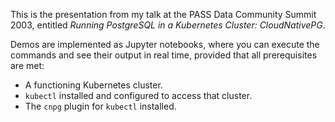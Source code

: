 This is the presentation from my talk at the PASS Data Community Summit 2003, 
entitled _Running PostgreSQL in a Kubernetes Cluster: CloudNativePG_.

Demos are implemented as Jupyter notebooks, where you can execute the commands
and see their output in real time, provided that all prerequisites are met:

- A functioning Kubernetes cluster.
- `kubectl` installed and configured to access that cluster.
- The `cnpg` plugin for `kubectl` installed.